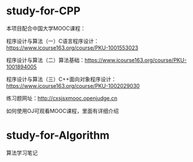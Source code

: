 ﻿# study-for-CPP

本项目配合中国大学MOOC课程：

程序设计与算法（一）C语言程序设计：https://www.icourse163.org/course/PKU-1001553023

程序设计与算法（二）算法基础：https://www.icourse163.org/course/PKU-1001894005

程序设计与算法（三）C++面向对象程序设计：https://www.icourse163.org/course/PKU-1002029030

练习题网址：http://cxsjsxmooc.openjudge.cn

如何使用OJ可观看MOOC课程，里面有详细介绍

# study-for-Algorithm

算法学习笔记

